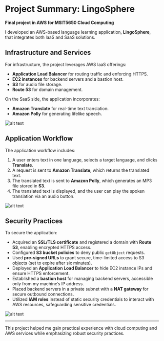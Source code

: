 # Project Summary: LingoSphere
**Final project in AWS for MSIT5650 Cloud Computing**

I developed an AWS-based language learning application, **LingoSphere**, that integrates both IaaS and SaaS solutions. 

## Infrastructure and Services
For infrastructure, the project leverages AWS IaaS offerings:
- **Application Load Balancer** for routing traffic and enforcing HTTPS.
- **EC2 instances** for backend servers and a bastion host.
- **S3** for audio file storage.
- **Route 53** for domain management.

On the SaaS side, the application incorporates:
- **Amazon Translate** for real-time text translation.
- **Amazon Polly** for generating lifelike speech.

![alt text](https://amyfisticuffs.github.io/images/archDiagram.jpeg)

## Application Workflow
The application workflow includes:
1. A user enters text in one language, selects a target language, and clicks **Translate**.
2. A request is sent to **Amazon Translate**, which returns the translated text.
3. The translated text is sent to **Amazon Polly**, which generates an MP3 file stored in **S3**.
4. The translated text is displayed, and the user can play the spoken translation via an audio button.

![alt text](https://amyfisticuffs.github.io/images/infoFlowDiagram.jpeg)

## Security Practices
To secure the application:
- Acquired an **SSL/TLS certificate** and registered a domain with **Route 53**, enabling encrypted HTTPS access.
- Configured **S3 bucket policies** to deny public `getObject` requests.
- Used **pre-signed URLs** to grant secure, time-limited access to S3 objects (set to expire after six minutes).
- Deployed an **Application Load Balancer** to hide EC2 instance IPs and ensure HTTPS enforcement.
- Established a **bastion host** for managing backend servers, accessible only from my machine’s IP address.
- Placed backend servers in a private subnet with a **NAT gateway** for secure outbound connections.
- Utilized **IAM roles** instead of static security credentials to interact with AWS resources, safeguarding sensitive credentials.

![alt text](https://amyfisticuffs.github.io/images/policies-and-roles.png)

---

This project helped me gain practical experience with cloud computing and AWS services while emphasizing robust security practices.
